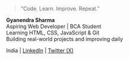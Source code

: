 > “Code. Learn. Improve. Repeat.”

**Gyanendra Sharma**  
Aspiring Web Developer | BCA Student  
Learning HTML, CSS, JavaScript & Git  
Building real-world projects and improving daily  

India | [LinkedIn](https://www.linkedin.com/in/gyanendra-sharma-47517a2b6/) | [Twitter (X)](https://x.com/GyanWebDev)
